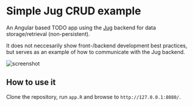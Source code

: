 # Simple Jug CRUD example

An Angular based TODO app using the [Jug](https://github.com/Bart6114/jug) backend for data storage/retrieval (non-persistent).

It does not neccesarily show front-/backend development best practices, but serves as an example of how to communicate with the Jug backend.

![screenshot](http://i.imgur.com/k1anAYh.png)

## How to use it

Clone the repository, run ```app.R``` and browse to ```http://127.0.0.1:8080/```.